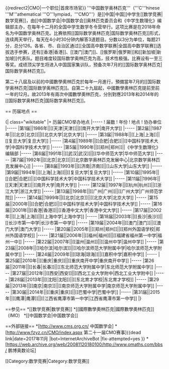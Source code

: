 {{redirect2|CMO|一个职位|首席市场官}}
'''中国数学奥林匹克'''（'''C'''hinese '''M'''athematical '''O'''lympiad，'''CMO'''）是[[中国|中国]]中学生[[数学竞赛|数学竞赛]]，由[[中国数学会|中国数学会]]奥林匹克委员会和《中学生数理化》编辑部主办，在每年十二月的全国中学生数学冬令营举行。这项比赛是在2018年命名为中国数学奥林匹克。比赛依照[[国际数学奥林匹克|国际数学奥林匹克]]形式，连续两天举行，每天在4小时30分钟内解答3道题目。分数以3分为单位，每题21分，总分126。各省、市、自治区通过[[全国高中数学联赛|全国高中数学联赛]]选拔选手参赛，还有[[香港|香港]]、[[澳门|澳门]]、[[俄罗斯|俄罗斯]]和[[新加坡|新加坡]]代表队。题目难度较国际数学奥林匹克为高，技术性极强。比赛设有一至三等奖。成绩顶尖学生将进入中国国家集训队，预备次年7月的[[国际数学奥林匹克|国际数学奥林匹克]]。

第二十八屆及以前的中國數學奧林匹克於每年一月進行，預備當年7月的[[国际数学奥林匹克|国际数学奥林匹克]]。自第二十九屆起，中國數學奧林匹克提前至前一年的12月。故2013年有兩次中國數學奧林匹克，分別對應2013年和2014年的[[国际数学奥林匹克|国际数学奥林匹克]]。

== 历届地点 ==

{| class="wikitable"
|+ 历届CMO举办地点
|-----
! 届数
! 年份
! 地点
! 协办单位
|-----
|第1届||1986年||[[天津|天津]]||[[南开大学|南开大学]]
|-----
|第2届||1987年||[[北京|北京]]||[[北京大学|北京大学]]
|-----
|第3届||1988年||[[上海|上海]]||[[复旦大学|复旦大学]]
|-----
|第4届||1989年||[[合肥|合肥]]||[[中国科学技术大学|中国科学技术大学]]
|-----
|第5届||1990年||[[郑州|郑州]]||《中学生数理化》编辑部
|-----
|第6届||1991年||[[武汉|武汉]]||[[华中师范大学|华中师范大学]]
|-----
|第7届||1992年||[[北京|北京]]||[[北京数学奥林匹克发展中心|北京数学奥林匹克发展中心]]
|-----
|第8届||1993年||[[济南|济南]]||[[山东大学|山东大学]]
|-----
|第9届||1994年||[[上海|上海]]||[[复旦大学|复旦大学]]
|-----
|第10届||1995年||[[合肥|合肥]]||[[中国科学技术大学|中国科学技术大学]]
|-----
|第11届||1996年||[[天津|天津]]||[[南开大学|南开大学]]
|-----
|第12届||1997年||[[杭州|杭州]]||[[浙江大学|浙江大学]]
|-----
|第13届||1998年||[[广州|广州]]||[[广州大学|广州师范学院]]
|-----
|第14届||1999年||[[北京|北京]]||[[北京大学|北京大学]]
|-----
|第15届||2000年||[[合肥|合肥]]||[[中国科学技术大学|中国科学技术大学]]
|-----
|第16届||2001年||[[香港|香港]]||[[香港中文大学|香港中文大学]]
|-----
|第17届||2002年||[[上海|上海]]||[[上海中学|上海中学]]
|-----
|第18届||2003年||[[長沙|長沙]]||[[长沙市第一中学|长沙市第一中学]]
|-----
|第19届||2004年||[[澳门|澳门]]||[[澳门大学|澳门大学]]
|-----
|第20届||2005年||[[郑州|郑州]]||[[郑州外国语学校|郑州外国语学校]]
|-----
|第21届||2006年||[[福州|福州]]||[[福建省福州第一中学|福州一中]]
|-----
|第22届||2007年||[[温州|温州]]||[[温州中学|温州中学]]
|-----
|第23届||2008年||[[哈尔滨|哈尔滨]]||[[哈尔滨师范大学附属中学|哈尔滨师范大学附属中学]]
|-----
|第24届||2009年||[[琼海|琼海]]||[[嘉积中学|嘉积中学]]
|-----
|第25届||2010年||[[重庆|重庆]]||[[重庆南开中学|重庆南开中学]]
|-----
|第26届||2011年||[[长春|长春]]||[[东北师范大学附属中学|东北师范大学附属中学]]
|-----
|第27届||2012年||[[西安|西安]]||[[西北工业大学附中|西北工业大学附中]]
|-----
|第28届||2013年||[[沈阳|沈阳]]||[[东北育才学校|东北育才学校]]
|-----
|第29届||2013年||[[南京|南京]]||[[南京师范大学附属中学|南京师范大学附属中学]]
|-----
|第30届||2014年||[[重庆|重庆]]||[[巴蜀中学|巴蜀中学]]
|-----
|第31届||2015年||[[鹰潭|鹰潭]]||[[江西省鹰潭市第一中学|江西省鹰潭市第一中学]]
|}

==参见==
*[[数学竞赛|数学竞赛]]
*[[國際數學奧林匹克|國際數學奧林匹克]]（IMO）
*[[中国数学会|中国数学会]]

==外部链接==
*[http://www.cms.org.cn/ 中国数学会]
*[http://www.fzyz.cn/CMO/index.aspx 第二十一届CMO赛事]{{dead link|date=2017年11月 |bot=InternetArchiveBot |fix-attempted=yes }}
*[https://web.archive.org/web/20081120180100/http://www.omaths.com/bbs/ 鹏博奥数论坛]

[[Category:数学竞赛|Category:数学竞赛]]